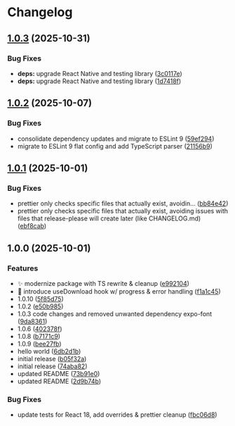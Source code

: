 # Changelog

## [1.0.3](https://github.com/pavankommi/expodl/compare/v1.0.2...v1.0.3) (2025-10-31)


### Bug Fixes

* **deps:** upgrade React Native and testing library ([3c0117e](https://github.com/pavankommi/expodl/commit/3c0117e3ea5bf2ce86f3257721706c96a0b1bf0d))
* **deps:** upgrade React Native and testing library ([1d7418f](https://github.com/pavankommi/expodl/commit/1d7418f58632cea2890e6152bd8a9021f6374913))

## [1.0.2](https://github.com/pavankommi/expodl/compare/v1.0.1...v1.0.2) (2025-10-07)


### Bug Fixes

* consolidate dependency updates and migrate to ESLint 9 ([59ef294](https://github.com/pavankommi/expodl/commit/59ef294a489d4519c4aa90cf720bce38c5b21e80))
* migrate to ESLint 9 flat config and add TypeScript parser ([21156b9](https://github.com/pavankommi/expodl/commit/21156b981fae6996ad0ebffa32dd797084c85cc9))

## [1.0.1](https://github.com/pavankommi/expodl/compare/v1.0.0...v1.0.1) (2025-10-01)


### Bug Fixes

* prettier only checks specific files that actually exist, avoidin… ([bb84e42](https://github.com/pavankommi/expodl/commit/bb84e4293e78eafffffb89659a42c8483aad75dc))
* prettier only checks specific files that actually exist, avoiding issues with files that release-please will create later (like CHANGELOG.md) ([ebf8cab](https://github.com/pavankommi/expodl/commit/ebf8cab5e9ad341c00a77e38eb0ea3ca8e974942))

## 1.0.0 (2025-10-01)


### Features

* ✨ modernize package with TS rewrite & cleanup ([e992104](https://github.com/pavankommi/expodl/commit/e9921048c8c62e1a8f5607d3ed030ebb0bcf01ae))
* 🚀 introduce useDownload hook w/ progress & error handling ([f1a1c45](https://github.com/pavankommi/expodl/commit/f1a1c450a5827783c0543cd4831cf14a6dacd920))
* 1.0.10 ([5f85d75](https://github.com/pavankommi/expodl/commit/5f85d75476e818598fb790dc4f6eaa1251bd3ed4))
* 1.0.2 ([e50b985](https://github.com/pavankommi/expodl/commit/e50b985f8e7a77fa1a2ad26838957098df456658))
* 1.0.3 code changes and removed unwanted dependency expo-font ([9da8361](https://github.com/pavankommi/expodl/commit/9da836144571bc6aa6547479ad44968379e24830))
* 1.0.6 ([402378f](https://github.com/pavankommi/expodl/commit/402378f0464f2af7a21e5b40c4ab9d8aa931b7c8))
* 1.0.8 ([b7171c9](https://github.com/pavankommi/expodl/commit/b7171c98e3780dc9f39eae9afcc37fd009f0807d))
* 1.0.9 ([bee27fb](https://github.com/pavankommi/expodl/commit/bee27fbd5ab2576db653236071970340bc4c4487))
* hello world ([6db2d1b](https://github.com/pavankommi/expodl/commit/6db2d1bb2b7e46fe699bec1cdf94bb60310fb166))
* initial release ([b05f32a](https://github.com/pavankommi/expodl/commit/b05f32a1f2140907d732edbc9a34e9f47c96029b))
* initial release ([74aba82](https://github.com/pavankommi/expodl/commit/74aba8249c19bd2765344d2d53742aea4fbe7576))
* updated README ([73b91e0](https://github.com/pavankommi/expodl/commit/73b91e054b9a05b784691196fea3020a698744af))
* updated README ([2d9b74b](https://github.com/pavankommi/expodl/commit/2d9b74ba9d460425dca4b1d6e0384d411537b483))


### Bug Fixes

* update tests for React 18, add overrides & prettier cleanup ([fbc06d8](https://github.com/pavankommi/expodl/commit/fbc06d85827f19ceb8857c6c46f25c1848163e32))
